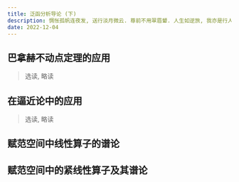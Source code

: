 ```yaml
---
title: 泛函分析导论 (下)
description: 惆怅孤帆连夜发, 送行淡月微云. 尊前不用翠眉颦. 人生如逆旅, 我亦是行人.
date: 2022-12-04
---
```


## 巴拿赫不动点定理的应用

> 选读, 略读

## 在逼近论中的应用

> 选读, 略读

## 赋范空间中线性算子的谱论

## 赋范空间中的紧线性算子及其谱论
